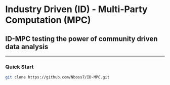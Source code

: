 # Industry Driven (ID) - Multi-Party Computation (MPC)

## ID-MPC testing the power of community driven data analysis

---

### Quick Start

```bash
git clone https://github.com/Nboss7/ID-MPC.git
```
